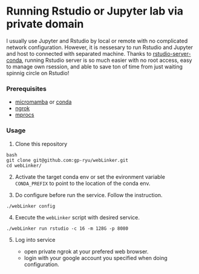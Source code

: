 # Running Rstudio or Jupyter lab via private domain

I usually use Jupyter and Rstudio by local or remote with no complicated network configuration. However, it is nessesary to run Rstudio and Jupyter and host to connected with separated machine. 
Thanks to [rstudio-server-conda](https://github.com/grst/rstudio-server-conda), running Rstudio server is so much easier with no root access, easy to manage own rsession, and able to save ton of time from just waiting spinnig circle on Rstudio!

### Prerequisites
* [micromamba](https://github.com/conda-forge/miniforge#mambaforge) or [conda](https://docs.conda.io/en/latest/miniconda.html)
* [ngrok](https://ngrok.com)
* [mprocs](https://github.com/pvolok/mprocs)

### Usage 

1.  Clone this repository
```
bash
git clone git@github.com:gp-ryu/webLinker.git
cd webLinker/
```

2.  Activate the target conda env or set the evironment variable `CONDA_PREFIX`
    to point to the location of the conda env.

3.  Do configure before run the service. Follow the instruction.
```
./webLinker config
```

4.  Execute the `webLinker` script with desired service.
```
./webLinker run rstudio -c 16 -m 128G -p 8080
```

5.  Log into service

    * open private ngrok at your prefered web browser.
    * login with your google account you specified when doing configuration.

